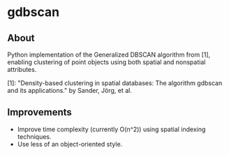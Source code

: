 # gdbscan
## About
Python implementation of the Generalized DBSCAN algorithm from [1], enabling
clustering of point objects using both spatial and nonspatial attributes.

[1]: "Density-based clustering in spatial databases: The algorithm gdbscan and
its applications." by Sander, Jörg, et al.

## Improvements
- Improve time complexity (currently O(n^2)) using spatial indexing
  techniques.
- Use less of an object-oriented style.
